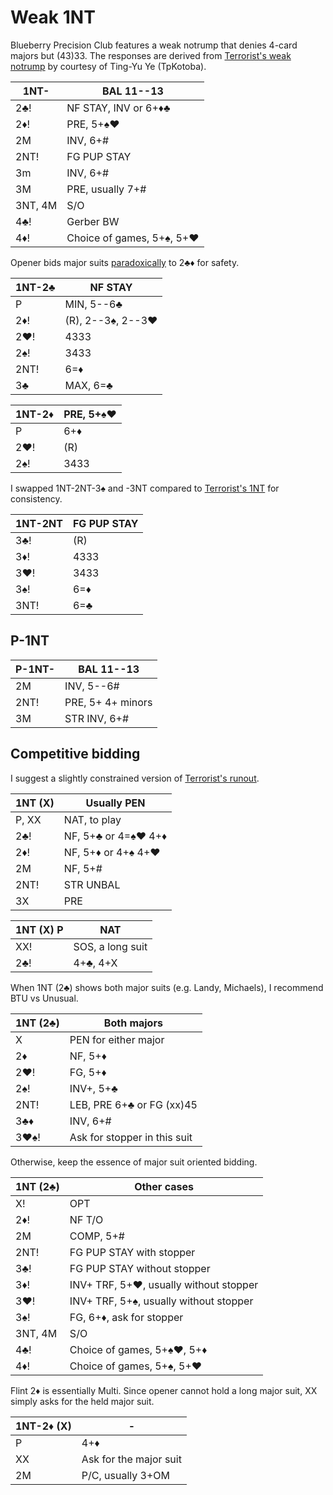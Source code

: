 # Weak 1NT

Blueberry Precision Club features a weak notrump that denies 4-card majors but
(43)33.  The responses are derived from [Terrorist's weak notrump][terr] by
courtesy of Ting-Yu Ye (TpKotoba).

[terr]: https://www.ptt.cc/man/BridgeClub/D6D1/D49B/D823/DD4E/M.1160796412.A.8E9.html

| 1NT-    | BAL 11--13 |
|---------|------------|
| 2♣!     | NF STAY, INV or 6+♦♣
| 2♦!     | PRE, 5+♠♥
| 2M      | INV, 6+#
| 2NT!    | FG PUP STAY
| 3m      | INV, 6+#
| 3M      | PRE, usually 7+#
| 3NT, 4M | S/O
| 4♣!     | Gerber BW
| 4♦!     | Choice of games, 5+♠, 5+♥

Opener bids major suits [paradoxically][paradox] to 2♣♦ for safety.

[paradox]: https://chrisryall.net/bridge/paradox.htm

| 1NT-2♣ | NF STAY |
|--------|---------|
| P      | MIN, 5--6♣
| 2♦!    | (R), 2--3♠, 2--3♥
| 2♥!    | 4333
| 2♠!    | 3433
| 2NT!   | 6=♦
| 3♣     | MAX, 6=♣

| 1NT-2♦ | PRE, 5+♠♥ |
|--------|----------|
| P      | 6+♦
| 2♥!    | (R)
| 2♠!    | 3433

I swapped 1NT-2NT-3♠ and -3NT compared to [Terrorist's 1NT][terr] for
consistency.

| 1NT-2NT | FG PUP STAY |
|---------|-------------|
| 3♣!     | (R)
| 3♦!     | 4333
| 3♥!     | 3433
| 3♠!     | 6=♦
| 3NT!    | 6=♣

## P-1NT

| P-1NT- | BAL 11--13 |
|--------|------------|
| 2M     | INV, 5--6#
| 2NT!   | PRE, 5+ 4+ minors
| 3M     | STR INV, 6+#

## Competitive bidding

I suggest a slightly constrained version of [Terrorist's runout][terr].

| 1NT (X) | Usually PEN |
|---------|-------------|
| P, XX   | NAT, to play
| 2♣!     | NF, 5+♣ or 4=♠♥ 4+♦
| 2♦!     | NF, 5+♦ or 4+♠ 4+♥
| 2M      | NF, 5+#
| 2NT!    | STR UNBAL
| 3X      | PRE

| 1NT (X) P | NAT |
|-----------|-----|
| XX!       | SOS, a long suit
| 2♣!       | 4+♣, 4+X

When 1NT (2♣) shows both major suits (e.g. Landy, Michaels), I recommend BTU vs
Unusual.

| 1NT (2♣) | Both majors |
|----------|-------------|
| X        | PEN for either major
| 2♦       | NF, 5+♦
| 2♥!      | FG, 5+♦
| 2♠!      | INV+, 5+♣
| 2NT!     | LEB, PRE 6+♣ or FG (xx)45
| 3♣♦      | INV, 6+#
| 3♥♠!     | Ask for stopper in this suit

Otherwise, keep the essence of major suit oriented bidding.

| 1NT (2♣) | Other cases |
|----------|-------------|
| X!       | OPT
| 2♦!      | NF T/O
| 2M       | COMP, 5+#
| 2NT!     | FG PUP STAY with stopper
| 3♣!      | FG PUP STAY without stopper
| 3♦!      | INV+ TRF, 5+♥, usually without stopper
| 3♥!      | INV+ TRF, 5+♠, usually without stopper
| 3♠!      | FG, 6+♦, ask for stopper
| 3NT, 4M  | S/O
| 4♣!      | Choice of games, 5+♠♥, 5+♦
| 4♦!      | Choice of games, 5+♠, 5+♥

Flint 2♦ is essentially Multi.  Since opener cannot hold a long major suit, XX
simply asks for the held major suit.

| 1NT-2♦ (X) | - |
|------------|---|
| P          | 4+♦
| XX         | Ask for the major suit
| 2M         | P/C, usually 3+OM
